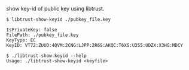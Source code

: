 show key-id of public key using libtrust.

```
$ libtrust-show-keyid ./pubkey_file.key

IsPrivateKey: false
FilePath: ./pubkey_file.key
KeyType: EC
KeyID: VT72:ZUUD:4QVM:2CNG:LJPP:2R6S:AKQC:T6XS:U355:UDZX:X3HG:MDCY
```

```
$ ./libtrust-show-keyid --help
Usage: ./libtrust-show-keyid <keyfile>
```
